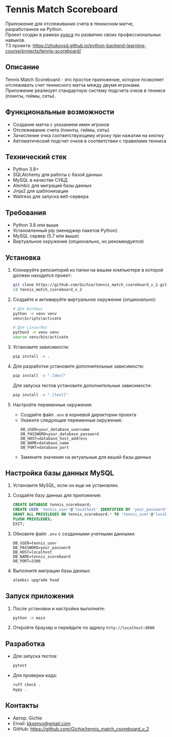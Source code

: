# Tennis Match Scoreboard

Приложение для отслеживания счета в теннисном матче, разработанное на Python.  
Проект создан в рамках [курса](https://zhukovsd.github.io/python-backend-learning-course/) по развитию своих профессиональных навыков.  
ТЗ проекта: https://zhukovsd.github.io/python-backend-learning-course/projects/tennis-scoreboard/

## Описание

Tennis Match Scoreboard - это простое приложение, которое позволяет отслеживать счет теннисного матча между двумя игроками. Приложение реализует стандартную систему подсчета очков в теннисе (поинты, геймы, сеты).

## Функциональные возможности

- Создание матча с указанием имен игроков
- Отслеживание счета (поинты, геймы, сеты)
- Зачисление очка соответствующему игроку при нажатии на кнопку
- Автоматический подсчет очков в соответствии с правилами тенниса

## Технический стек

- Python 3.8+
- SQLAlchemy для работы с базой данных
- MySQL в качестве СУБД
- Alembic для миграций базы данных
- Jinja2 для шаблонизации
- Waitress для запуска веб-сервера

## Требования

- Python 3.8 или выше
- Установленный pip (менеджер пакетов Python)
- MySQL сервер (5.7 или выше)
- Виртуальное окружение (опционально, но рекомендуется)

## Установка

1. Клонируйте репозиторий из папки на вашем компьютере в которой должен находится проект:
   ```bash
   git clone https://github.com/Gichie/tennis_match_csoreboard_v_2.git
   cd tennis_match_csoreboard_v_2
   ```

2. Создайте и активируйте виртуальное окружение (опционально):
   ```bash
   # Для Windows
   python -m venv venv
   venv\Scripts\activate

   # Для Linux/Mac
   python3 -m venv venv
   source venv/bin/activate
   ```

3. Установите зависимости:
   ```bash
   pip install -e .
   ```

4. Для разработки установите дополнительные зависимости:
   ```bash
   pip install -e ".[dev]"
   ```
   
   Для запуска тестов установите дополнительные зависимости:
   ```bash
   pip install -e ".[test]"
   ```

5. Настройте переменные окружения:
   - Создайте файл `.env` в корневой директории проекта
   - Укажите следующие переменные окружения:
     ```
     DB_USER=your_database_username
     DB_PASSWORD=your_database_password
     DB_HOST=database_host_address
     DB_NAME=database_name
     DB_PORT=database_port
     ```
   - Замените значения на актуальные для вашей базы данных

## Настройка базы данных MySQL

1. Установите MySQL, если он еще не установлен.

3. Создайте базу данных для приложения:
   ```sql
   CREATE DATABASE tennis_scoreboard;
   CREATE USER 'tennis_user'@'localhost' IDENTIFIED BY 'your_password';
   GRANT ALL PRIVILEGES ON tennis_scoreboard.* TO 'tennis_user'@'localhost';
   FLUSH PRIVILEGES;
   EXIT;
   ```
   
4. Обновите файл `.env` с созданными учетными данными:
   ```
   DB_USER=tennis_user
   DB_PASSWORD=your_password
   DB_HOST=localhost
   DB_NAME=tennis_scoreboard
   DB_PORT=3306
   ```

5. Выполните миграции базы данных:
   ```bash
   alembic upgrade head
   ```

## Запуск приложения

1. После установки и настройки выполните:
   ```bash
   python -m main
   ```

2. Откройте браузер и перейдите по адресу `http://localhost:8000`

## Разработка

- Для запуска тестов:
  ```bash
  pytest
  ```

- Для проверки кода:
  ```bash
  ruff check .
  mypy .
  ```

## Контакты

- Автор: Gichie
- Email: kksenys@gmail.com
- GitHub: https://github.com/Gichie/tennis_match_csoreboard_v_2
